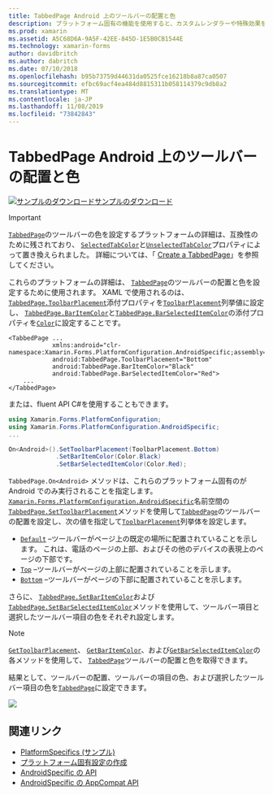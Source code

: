 ```yaml
---
title: TabbedPage Android 上のツールバーの配置と色
description: プラットフォーム固有の機能を使用すると、カスタムレンダラーや特殊効果を実装することなく、特定のプラットフォームでのみ使用できる機能を使用できます。 この記事では、TabbedPage のツールバーの配置と色を設定する Android プラットフォーム固有のを使用する方法について説明します。
ms.prod: xamarin
ms.assetid: A5C68D6A-9A5F-42EE-845D-1E5B0CB1544E
ms.technology: xamarin-forms
author: davidbritch
ms.author: dabritch
ms.date: 07/10/2018
ms.openlocfilehash: b95b73759d44631da0525fce16218b8a87ca0507
ms.sourcegitcommit: efbc69acf4ea484d8815311b058114379c9db8a2
ms.translationtype: MT
ms.contentlocale: ja-JP
ms.lasthandoff: 11/08/2019
ms.locfileid: "73842843"
---
```

# <a name="tabbedpage-toolbar-placement-and-color-on-android"></a>TabbedPage Android 上のツールバーの配置と色

[![サンプルのダウンロード](~/media/shared/download.png)サンプルのダウンロード](https://docs.microsoft.com/samples/xamarin/xamarin-forms-samples/userinterface-platformspecifics)

> [!IMPORTANT]
> [`TabbedPage`](xref:Xamarin.Forms.TabbedPage)のツールバーの色を設定するプラットフォームの詳細は、互換性のために残されており、 [`SelectedTabColor`](xref:Xamarin.Forms.TabbedPage.SelectedTabColor)と[`UnselectedTabColor`](xref:Xamarin.Forms.TabbedPage.UnselectedTabColor)プロパティによって置き換えられました。 詳細については、「 [Create a TabbedPage](~/xamarin-forms/app-fundamentals/navigation/tabbed-page.md#create-a-tabbedpage)」を参照してください。

これらのプラットフォームの詳細は、 [`TabbedPage`](xref:Xamarin.Forms.TabbedPage)のツールバーの配置と色を設定するために使用されます。 XAML で使用されるのは、 [`TabbedPage.ToolbarPlacement`](xref:Xamarin.Forms.PlatformConfiguration.AndroidSpecific.TabbedPage.ToolbarPlacementProperty)添付プロパティを[`ToolbarPlacement`](xref:Xamarin.Forms.PlatformConfiguration.AndroidSpecific.ToolbarPlacement)列挙値に設定し、 [`TabbedPage.BarItemColor`](xref:Xamarin.Forms.PlatformConfiguration.AndroidSpecific.TabbedPage.BarItemColorProperty)と[`TabbedPage.BarSelectedItemColor`](xref:Xamarin.Forms.PlatformConfiguration.AndroidSpecific.TabbedPage.BarSelectedItemColorProperty)の添付プロパティを[`Color`](xref:Xamarin.Forms.Color)に設定することです。

```xaml
<TabbedPage ...
            xmlns:android="clr-namespace:Xamarin.Forms.PlatformConfiguration.AndroidSpecific;assembly=Xamarin.Forms.Core"
            android:TabbedPage.ToolbarPlacement="Bottom"
            android:TabbedPage.BarItemColor="Black"
            android:TabbedPage.BarSelectedItemColor="Red">
    ...
</TabbedPage>
```

または、fluent API C#を使用することもできます。

```csharp
using Xamarin.Forms.PlatformConfiguration;
using Xamarin.Forms.PlatformConfiguration.AndroidSpecific;
...

On<Android>().SetToolbarPlacement(ToolbarPlacement.Bottom)
             .SetBarItemColor(Color.Black)
             .SetBarSelectedItemColor(Color.Red);
```

`TabbedPage.On<Android>` メソッドは、これらのプラットフォーム固有のが Android でのみ実行されることを指定します。 [`Xamarin.Forms.PlatformConfiguration.AndroidSpecific`](xref:Xamarin.Forms.PlatformConfiguration.AndroidSpecific)名前空間の[`TabbedPage.SetToolbarPlacement`](xref:Xamarin.Forms.PlatformConfiguration.AndroidSpecific.TabbedPage.SetToolbarPlacement(Xamarin.Forms.IPlatformElementConfiguration{Xamarin.Forms.PlatformConfiguration.Android,Xamarin.Forms.TabbedPage},Xamarin.Forms.PlatformConfiguration.AndroidSpecific.ToolbarPlacement))メソッドを使用して[`TabbedPage`](xref:Xamarin.Forms.TabbedPage)のツールバーの配置を設定し、次の値を指定して[`ToolbarPlacement`](xref:Xamarin.Forms.PlatformConfiguration.AndroidSpecific.ToolbarPlacement)列挙体を設定します。

- [`Default`](xref:Xamarin.Forms.PlatformConfiguration.AndroidSpecific.ToolbarPlacement.Default) –ツールバーがページ上の既定の場所に配置されていることを示します。 これは、電話のページの上部、およびその他のデバイスの表現上のページの下部です。
- [`Top`](xref:Xamarin.Forms.PlatformConfiguration.AndroidSpecific.ToolbarPlacement.Top) –ツールバーがページの上部に配置されていることを示します。
- [`Bottom`](xref:Xamarin.Forms.PlatformConfiguration.AndroidSpecific.ToolbarPlacement.Bottom) –ツールバーがページの下部に配置されていることを示します。

さらに、 [`TabbedPage.SetBarItemColor`](xref:Xamarin.Forms.PlatformConfiguration.AndroidSpecific.TabbedPage.SetBarItemColor(Xamarin.Forms.IPlatformElementConfiguration{Xamarin.Forms.PlatformConfiguration.Android,Xamarin.Forms.TabbedPage},Xamarin.Forms.Color))および[`TabbedPage.SetBarSelectedItemColor`](xref:Xamarin.Forms.PlatformConfiguration.AndroidSpecific.TabbedPage.SetBarSelectedItemColor(Xamarin.Forms.IPlatformElementConfiguration{Xamarin.Forms.PlatformConfiguration.Android,Xamarin.Forms.TabbedPage},Xamarin.Forms.Color))メソッドを使用して、ツールバー項目と選択したツールバー項目の色をそれぞれ設定します。

> [!NOTE]
> [`GetToolbarPlacement`](xref:Xamarin.Forms.PlatformConfiguration.AndroidSpecific.TabbedPage.GetToolbarPlacement(Xamarin.Forms.IPlatformElementConfiguration{Xamarin.Forms.PlatformConfiguration.Android,Xamarin.Forms.TabbedPage}))、 [`GetBarItemColor`](xref:Xamarin.Forms.PlatformConfiguration.AndroidSpecific.TabbedPage.GetBarItemColor(Xamarin.Forms.IPlatformElementConfiguration{Xamarin.Forms.PlatformConfiguration.Android,Xamarin.Forms.TabbedPage}))、および[`GetBarSelectedItemColor`](xref:Xamarin.Forms.PlatformConfiguration.AndroidSpecific.TabbedPage.GetBarSelectedItemColor(Xamarin.Forms.IPlatformElementConfiguration{Xamarin.Forms.PlatformConfiguration.Android,Xamarin.Forms.TabbedPage}))の各メソッドを使用して、 [`TabbedPage`](xref:Xamarin.Forms.TabbedPage)ツールバーの配置と色を取得できます。

結果として、ツールバーの配置、ツールバーの項目の色、および選択したツールバー項目の色を[`TabbedPage`](xref:Xamarin.Forms.TabbedPage)に設定できます。

![](tabbedpage-toolbar-placement-color-images/tabbedpage-toolbar-placement.png)

## <a name="related-links"></a>関連リンク

- [PlatformSpecifics (サンプル)](https://docs.microsoft.com/samples/xamarin/xamarin-forms-samples/userinterface-platformspecifics)
- [プラットフォーム固有設定の作成](~/xamarin-forms/platform/platform-specifics/index.md#creating-platform-specifics)
- [AndroidSpecific の API](xref:Xamarin.Forms.PlatformConfiguration.AndroidSpecific)
- [AndroidSpecific の AppCompat API](xref:Xamarin.Forms.PlatformConfiguration.AndroidSpecific.AppCompat)
